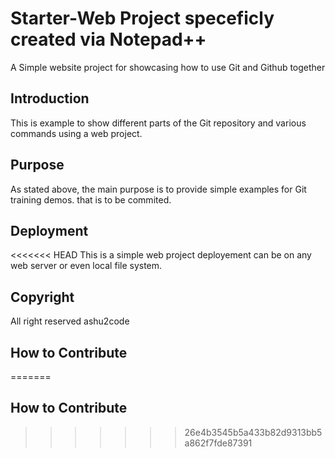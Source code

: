 # Starter-Web Project speceficly created via Notepad++

A Simple website project for showcasing how to use Git and Github together

## Introduction

This is example to show different parts of the Git repository 
and various commands using a web project.

## Purpose

As stated above, the main purpose is to 
provide simple examples 
for Git training demos.
that is to be commited.

## Deployment

<<<<<<< HEAD
This is a simple web project deployement can be 
on any web server or even 
local file system.

## Copyright

All right reserved ashu2code

## How to Contribute
=======
## How to Contribute
>>>>>>> 26e4b3545b5a433b82d9313bb5a862f7fde87391
